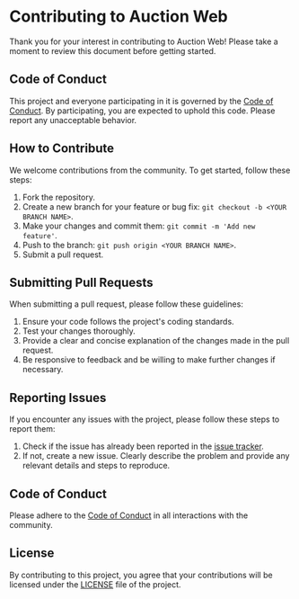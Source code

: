 # Contributing to Auction Web

Thank you for your interest in contributing to Auction Web! Please take a moment to review this document before getting started.

## Code of Conduct

This project and everyone participating in it is governed by the [Code of Conduct](CODE_OF_CONDUCT.md). By participating, you are expected to uphold this code. Please report any unacceptable behavior.

## How to Contribute

We welcome contributions from the community. To get started, follow these steps:

1. Fork the repository.
2. Create a new branch for your feature or bug fix: `git checkout -b <YOUR BRANCH NAME>`.
3. Make your changes and commit them: `git commit -m 'Add new feature'`.
4. Push to the branch: `git push origin <YOUR BRANCH NAME>`.
5. Submit a pull request.

## Submitting Pull Requests

When submitting a pull request, please follow these guidelines:

1. Ensure your code follows the project's coding standards.
2. Test your changes thoroughly.
3. Provide a clear and concise explanation of the changes made in the pull request.
4. Be responsive to feedback and be willing to make further changes if necessary.

## Reporting Issues

If you encounter any issues with the project, please follow these steps to report them:

1. Check if the issue has already been reported in the [issue tracker](https://github.com/OSP-Foundation/Auction-Web/issues).
2. If not, create a new issue. Clearly describe the problem and provide any relevant details and steps to reproduce.

## Code of Conduct

Please adhere to the [Code of Conduct](CODE_OF_CONDUCT.md) in all interactions with the community.

## License

By contributing to this project, you agree that your contributions will be licensed under the [LICENSE](LICENSE) file of the project.
